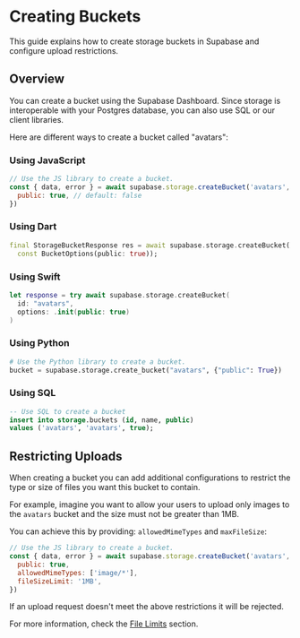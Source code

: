 # Creating Buckets

This guide explains how to create storage buckets in Supabase and configure upload restrictions.

## Overview

You can create a bucket using the Supabase Dashboard. Since storage is interoperable with your Postgres database, you can also use SQL or our client libraries.

Here are different ways to create a bucket called "avatars":

### Using JavaScript

```javascript
// Use the JS library to create a bucket.
const { data, error } = await supabase.storage.createBucket('avatars', {
  public: true, // default: false
})
```

### Using Dart

```dart
final StorageBucketResponse res = await supabase.storage.createBucket('avatars',
  const BucketOptions(public: true));
```

### Using Swift

```swift
let response = try await supabase.storage.createBucket(
  id: "avatars",
  options: .init(public: true)
)
```

### Using Python

```python
# Use the Python library to create a bucket.
bucket = supabase.storage.create_bucket("avatars", {"public": True})
```

### Using SQL

```sql
-- Use SQL to create a bucket
insert into storage.buckets (id, name, public)
values ('avatars', 'avatars', true);
```

## Restricting Uploads

When creating a bucket you can add additional configurations to restrict the type or size of files you want this bucket to contain.

For example, imagine you want to allow your users to upload only images to the `avatars` bucket and the size must not be greater than 1MB.

You can achieve this by providing: `allowedMimeTypes` and `maxFileSize`:

```javascript
// Use the JS library to create a bucket.
const { data, error } = await supabase.storage.createBucket('avatars', {
  public: true,
  allowedMimeTypes: ['image/*'],
  fileSizeLimit: '1MB',
})
```

If an upload request doesn't meet the above restrictions it will be rejected.

For more information, check the [File Limits](https://supabase.com/docs/guides/storage/uploads/file-limits) section.
